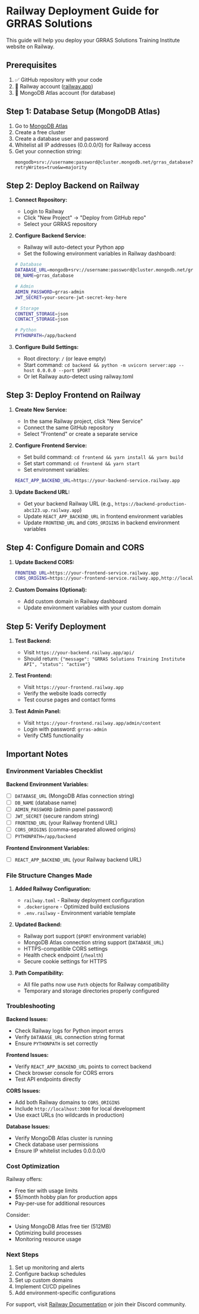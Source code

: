 # Railway Deployment Guide for GRRAS Solutions

This guide will help you deploy your GRRAS Solutions Training Institute website on Railway.

## Prerequisites

1. ✅ GitHub repository with your code
2. 🔗 Railway account ([railway.app](https://railway.app))
3. 🍃 MongoDB Atlas account (for database)

## Step 1: Database Setup (MongoDB Atlas)

1. Go to [MongoDB Atlas](https://cloud.mongodb.com/)
2. Create a free cluster
3. Create a database user and password
4. Whitelist all IP addresses (0.0.0.0/0) for Railway access
5. Get your connection string:
   ```
   mongodb+srv://username:password@cluster.mongodb.net/grras_database?retryWrites=true&w=majority
   ```

## Step 2: Deploy Backend on Railway

1. **Connect Repository:**
   - Login to Railway
   - Click "New Project" → "Deploy from GitHub repo"
   - Select your GRRAS repository

2. **Configure Backend Service:**
   - Railway will auto-detect your Python app
   - Set the following environment variables in Railway dashboard:

   ```bash
   # Database
   DATABASE_URL=mongodb+srv://username:password@cluster.mongodb.net/grras_database?retryWrites=true&w=majority
   DB_NAME=grras_database
   
   # Admin
   ADMIN_PASSWORD=grras-admin
   JWT_SECRET=your-secure-jwt-secret-key-here
   
   # Storage
   CONTENT_STORAGE=json
   CONTACT_STORAGE=json
   
   # Python
   PYTHONPATH=/app/backend
   ```

3. **Configure Build Settings:**
   - Root directory: `/` (or leave empty)
   - Start command: `cd backend && python -m uvicorn server:app --host 0.0.0.0 --port $PORT`
   - Or let Railway auto-detect using railway.toml

## Step 3: Deploy Frontend on Railway

1. **Create New Service:**
   - In the same Railway project, click "New Service"
   - Connect the same GitHub repository
   - Select "Frontend" or create a separate service

2. **Configure Frontend Service:**
   - Set build command: `cd frontend && yarn install && yarn build`
   - Set start command: `cd frontend && yarn start`
   - Set environment variables:

   ```bash
   REACT_APP_BACKEND_URL=https://your-backend-service.railway.app
   ```

3. **Update Backend URL:**
   - Get your backend Railway URL (e.g., `https://backend-production-abc123.up.railway.app`)
   - Update `REACT_APP_BACKEND_URL` in frontend environment variables
   - Update `FRONTEND_URL` and `CORS_ORIGINS` in backend environment variables

## Step 4: Configure Domain and CORS

1. **Update Backend CORS:**
   ```bash
   FRONTEND_URL=https://your-frontend-service.railway.app
   CORS_ORIGINS=https://your-frontend-service.railway.app,http://localhost:3000
   ```

2. **Custom Domains (Optional):**
   - Add custom domain in Railway dashboard
   - Update environment variables with your custom domain

## Step 5: Verify Deployment

1. **Test Backend:**
   - Visit `https://your-backend.railway.app/api/` 
   - Should return: `{"message": "GRRAS Solutions Training Institute API", "status": "active"}`

2. **Test Frontend:**
   - Visit `https://your-frontend.railway.app`
   - Verify the website loads correctly
   - Test course pages and contact forms

3. **Test Admin Panel:**
   - Visit `https://your-frontend.railway.app/admin/content`
   - Login with password: `grras-admin`
   - Verify CMS functionality

## Important Notes

### Environment Variables Checklist

**Backend Environment Variables:**
- [ ] `DATABASE_URL` (MongoDB Atlas connection string)
- [ ] `DB_NAME` (database name)
- [ ] `ADMIN_PASSWORD` (admin panel password)
- [ ] `JWT_SECRET` (secure random string)
- [ ] `FRONTEND_URL` (your Railway frontend URL)
- [ ] `CORS_ORIGINS` (comma-separated allowed origins)
- [ ] `PYTHONPATH=/app/backend`

**Frontend Environment Variables:**
- [ ] `REACT_APP_BACKEND_URL` (your Railway backend URL)

### File Structure Changes Made

1. **Added Railway Configuration:**
   - `railway.toml` - Railway deployment configuration
   - `.dockerignore` - Optimized build exclusions
   - `.env.railway` - Environment variable template

2. **Updated Backend:**
   - Railway port support (`$PORT` environment variable)
   - MongoDB Atlas connection string support (`DATABASE_URL`)
   - HTTPS-compatible CORS settings
   - Health check endpoint (`/health`)
   - Secure cookie settings for HTTPS

3. **Path Compatibility:**
   - All file paths now use `Path` objects for Railway compatibility
   - Temporary and storage directories properly configured

### Troubleshooting

**Backend Issues:**
- Check Railway logs for Python import errors
- Verify `DATABASE_URL` connection string format
- Ensure `PYTHONPATH` is set correctly

**Frontend Issues:**
- Verify `REACT_APP_BACKEND_URL` points to correct backend
- Check browser console for CORS errors
- Test API endpoints directly

**CORS Issues:**
- Add both Railway domains to `CORS_ORIGINS`
- Include `http://localhost:3000` for local development
- Use exact URLs (no wildcards in production)

**Database Issues:**
- Verify MongoDB Atlas cluster is running
- Check database user permissions
- Ensure IP whitelist includes 0.0.0.0/0

### Cost Optimization

Railway offers:
- Free tier with usage limits
- $5/month hobby plan for production apps
- Pay-per-use for additional resources

Consider:
- Using MongoDB Atlas free tier (512MB)
- Optimizing build processes
- Monitoring resource usage

### Next Steps

1. Set up monitoring and alerts
2. Configure backup schedules
3. Set up custom domains
4. Implement CI/CD pipelines
5. Add environment-specific configurations

For support, visit [Railway Documentation](https://docs.railway.app/) or join their Discord community.